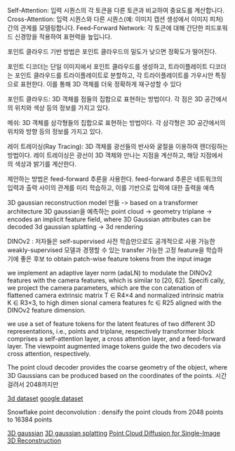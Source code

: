Self-Attention: 입력 시퀀스의 각 토큰을 다른 토큰과 비교하여 중요도를 계산합니다.
Cross-Attention: 입력 시퀀스와 다른 시퀀스(예: 이미지 캡션 생성에서 이미지 피처) 간의 관계를 모델링합니다.
Feed-Forward Network: 각 토큰에 대해 간단한 피드포워드 신경망을 적용하여 표현력을 높입니다.


포인트 클라우드 기반 방법은 포인트 클라우드의 밀도가 낮으면 정확도가 떨어진다.

포인트 디코더는 단일 이미지에서 포인트 클라우드를 생성하고, 트라이플레이트 디코더는 포인트 클라우드를 트라이플레이트로 분할하고, 각 트라이플레이트를 가우시안 특징으로 표현한다. 이를 통해 3D 객체를 더욱 정확하게 재구성할 수 있다

포인트 클라우드: 3D 객체를 점들의 집합으로 표현하는 방법이다. 각 점은 3D 공간에서의 위치와 색상 등의 정보를 가지고 있다.

메쉬: 3D 객체를 삼각형들의 집합으로 표현하는 방법이다. 각 삼각형은 3D 공간에서의 위치와 방향 등의 정보를 가지고 있다.

레이 트레이싱(Ray Tracing): 3D 객체를 광선들의 반사와 굴절을 이용하여 렌더링하는 방법이다. 레이 트레이싱은 광선이 3D 객체와 만나는 지점을 계산하고, 해당 지점에서의 색상과 밝기를 계산한다.

제안하는 방법은 feed-forward 추론을 사용한다. feed-forward 추론은 네트워크의 입력과 출력 사이의 관계를 미리 학습하고, 이를 기반으로 입력에 대한 출력을 예측

3D gaussian reconstruction model 만듦 -> based on a transformer architecture 3D gaussian을 예측하는
point cloud -> geometry
triplane -> encodes an implicit feature field, where 3D Gaussian attributes can be decoded
3d gaussian splatting -> 3d rendering

DINOv2 : 저자들은 self-supervised 사전 학습만으로도 공개적으로 사용 가능한 weakly-supervised 모델과 경쟁할 수 있는 transfer 가능한 고정 feature을 학습하기에 좋은 후보
to obtain patch-wise feature tokens from the input image

we implement an adaptive
layer norm (adaLN) to modulate the DINOv2 features with
the camera features, which is similar to [20, 62]. Specifi
cally, we project the camera parameters, which are the con
catenation of flattened camera extrinsic matrix T ∈ R4×4
and normalized intrinsic matrix K ∈ R3×3, to high dimen
sional camera features fc ∈ R25 aligned with the DINOv2
feature dimension.

we use a set
of feature tokens for the latent features of
two different 3D representations, i.e., points and triplane,
respectively
transformer block comprises a self-attention layer, a cross
attention layer, and a feed-forward layer. The viewpoint
augmented image tokens guide the two decoders via cross
attention, respectively.

The point cloud decoder provides
the coarse geometry of the object, where 3D Gaussians can
be produced based on the coordinates of the points.
시간 걸려서 2048까지만

[3d dataset](https://objaverse.allenai.org/)
[google dataset](https://blog.research.google/2022/06/scanned-objects-by-google-research.html)

Snowflake point deconvolution : densify the point clouds from 2048 points to 16384 points

[3D gaussian](https://xoft.tistory.com/49)
[3D gaussian splatting](https://xoft.tistory.com/51)
[Point Cloud Diffusion for Single-Image 3D Reconstruction](https://arxiv.org/abs/2302.10668)
